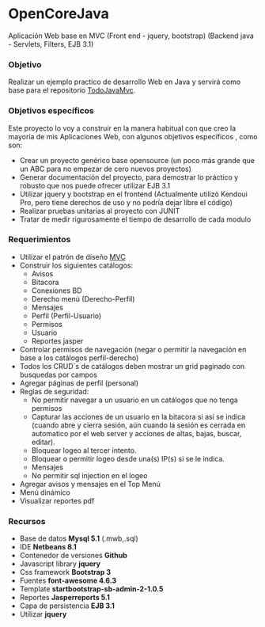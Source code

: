 # OpenCoreJava
Aplicación Web base en MVC (Front end - jquery, bootstrap) (Backend java - Servlets, Filters, EJB 3.1)

<h3>Objetivo</h3>
<p>Realizar un ejemplo practico de desarrollo Web en Java y servirá como base para el repositorio <a href='https://github.com/chepeteam/TodoJavaMvc' target='_blank'>TodoJavaMvc</a>.</p>

<h3>Objetivos específicos</h3>
<p>Este proyecto lo voy a construir en la manera habitual con que creo la mayoría de mis Aplicaciones Web, con algunos objetivos específicos , como son: </p>
<ul>
<li>Crear un proyecto genérico base opensource (un poco más grande que un ABC para no empezar de cero nuevos proyectos)</li>
<li>Generar documentación del proyecto, para demostrar lo práctico y robusto que nos puede ofrecer utilizar EJB 3.1</li>
<li>Utilizar jquery y bootstrap en el frontend (Actualmente utilizó  Kendoui Pro, pero tiene derechos de uso y no podría dejar libre el código)</li>
<li>Realizar pruebas unitarias al proyecto con JUNIT</li>
<li>Tratar de medir rigurosamente el tiempo de desarrollo de cada modulo</li>
</ul>
<h3>Requerimientos</h3>
<ul>
<li>Utilizar el patrón de diseño <a href='http://www.desarrolloweb.com/articulos/que-es-mvc.html' target='_blank'>MVC</a></li>
<li>Construir los siguientes catálogos:
  <ul>
  <li>Avisos</li>
  <li>Bitacora</li>
  <li>Conexiones BD</li>
  <li>Derecho menú (Derecho-Perfil)</li>
  <li>Mensajes</li>
  <li>Perfil (Perfil-Usuario)</li>
  <li>Permisos</li>
  <li>Usuario</li>
  <li>Reportes jasper</li>
  </ul>
</li>
<li>Controlar permisos de navegación (negar o permitir la navegación en base a los catálogos perfil-derecho)</li>
<li>Todos los CRUD´s de catálogos deben mostrar un grid paginado con busquedas por campos</li>
<li>Agregar páginas de perfil (personal)</li>
<li>Reglas de seguridad: 
<ul>
  <li>No permitir navegar a un usuario en un catálogos que no tenga permisos</li>
  <li>Capturar las acciones de un usuario en la bitacora si así se indica (cuando abre y cierra sesión, aún cuando la sesión es cerrada en automatico por el web server y acciones de altas, bajas, buscar, editar).</li>
  <li>Bloquear logeo al tercer intento.</li>
  <li>Bloquear o permitir logeo desde una(s) IP(s) si se le indica. </li>
  <li>Mensajes</li>
  <li>No permitir sql injection en el logeo</li>
  </ul></li>
<li>Agregar avisos y mensajes en el Top Menú</li>
<li>Menú dinámico</li>
<li>Visualizar reportes pdf</li>
</ul>
<h3>Recursos</h3>
<ul>
<li>Base de datos <b>Mysql 5.1</b> (.mwb,.sql)</li>
<li>IDE <b>Netbeans 8.1</b></li>
<li>Contenedor de versiones <b>Github</b></li>
<li>Javascript library <b>jquery</b></li>
<li>Css framework <b>Bootstrap 3</b></li>
<li>Fuentes <b>font-awesome 4.6.3</b></li>
<li>Template <b>startbootstrap-sb-admin-2-1.0.5</b></li>
<li>Reportes <b>Jasperreports 5.1</b></li>
<li>Capa de persistencia <b>EJB 3.1</b></li>
<li>Utilizar <b>jquery</b></li>
</ul>
